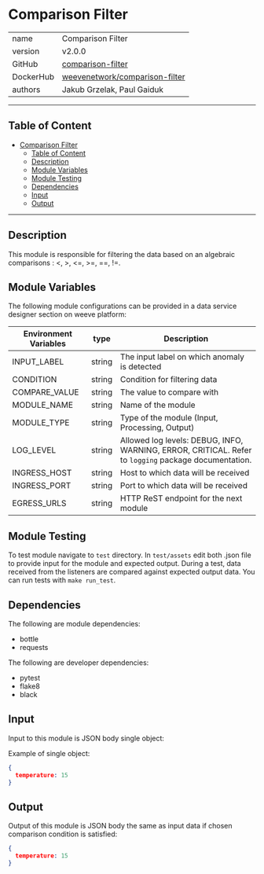 # Comparison Filter

|              |                                                                  |
| ------------ | ---------------------------------------------------------------- |
| name         | Comparison Filter                                                |
| version      | v2.0.0                                                           |
| GitHub       | [comparison-filter](https://github.com/weeve-modules/comparison-filter) |
| DockerHub    | [weevenetwork/comparison-filter](https://hub.docker.com/r/weevenetwork/comparison-filter)     |
| authors      | Jakub Grzelak, Paul Gaiduk                                       |

***
## Table of Content

- [Comparison Filter](#comparison-filter)
  - [Table of Content](#table-of-content)
  - [Description](#description)
  - [Module Variables](#module-variables)
  - [Module Testing](#module-testing)
  - [Dependencies](#dependencies)
  - [Input](#input)
  - [Output](#output)
***

## Description

This module is responsible for filtering the data based on an algebraic comparisons : <, >, <=, >=, ==, !=.

## Module Variables

The following module configurations can be provided in a data service designer section on weeve platform:

| Environment Variables | type   | Description                                       |
| --------------------- | ------ | ------------------------------------------------- |
| INPUT_LABEL           | string | The input label on which anomaly is detected |
| CONDITION             | string | Condition for filtering data                 |
| COMPARE_VALUE         | string | The value to compare with                    |
| MODULE_NAME           | string | Name of the module                                |
| MODULE_TYPE           | string | Type of the module (Input, Processing, Output)    |
| LOG_LEVEL             | string | Allowed log levels: DEBUG, INFO, WARNING, ERROR, CRITICAL. Refer to `logging` package documentation. |
| INGRESS_HOST          | string | Host to which data will be received               |
| INGRESS_PORT          | string | Port to which data will be received               |
| EGRESS_URLS           | string | HTTP ReST endpoint for the next module            |

## Module Testing

To test module navigate to `test` directory. In `test/assets` edit both .json file to provide input for the module and expected output. During a test, data received from the listeners are compared against expected output data. You can run tests with `make run_test`.

## Dependencies

The following are module dependencies:

* bottle
* requests

The following are developer dependencies:

* pytest
* flake8
* black

## Input

Input to this module is JSON body single object:

Example of single object:

```json
{
  temperature: 15
}
```


## Output
Output of this module is JSON body the same as input data if chosen comparison condition is satisfied:

```json
{
  temperature: 15
}
```
